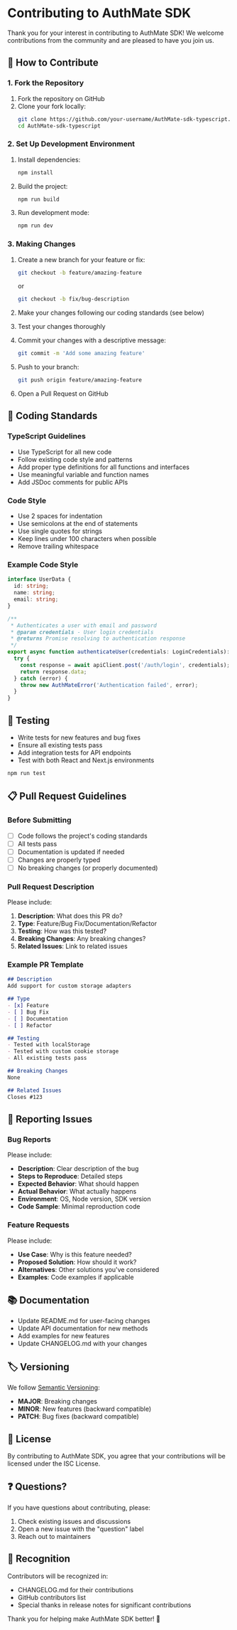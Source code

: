 # Contributing to AuthMate SDK

Thank you for your interest in contributing to AuthMate SDK! We welcome contributions from the community and are pleased to have you join us.

## 🤝 How to Contribute

### 1. Fork the Repository

1. Fork the repository on GitHub
2. Clone your fork locally:
   ```bash
   git clone https://github.com/your-username/AuthMate-sdk-typescript.git
   cd AuthMate-sdk-typescript
   ```

### 2. Set Up Development Environment

1. Install dependencies:
   ```bash
   npm install
   ```

2. Build the project:
   ```bash
   npm run build
   ```

3. Run development mode:
   ```bash
   npm run dev
   ```

### 3. Making Changes

1. Create a new branch for your feature or fix:
   ```bash
   git checkout -b feature/amazing-feature
   ```
   or
   ```bash
   git checkout -b fix/bug-description
   ```

2. Make your changes following our coding standards (see below)

3. Test your changes thoroughly

4. Commit your changes with a descriptive message:
   ```bash
   git commit -m 'Add some amazing feature'
   ```

5. Push to your branch:
   ```bash
   git push origin feature/amazing-feature
   ```

6. Open a Pull Request on GitHub

## 📝 Coding Standards

### TypeScript Guidelines

- Use TypeScript for all new code
- Follow existing code style and patterns
- Add proper type definitions for all functions and interfaces
- Use meaningful variable and function names
- Add JSDoc comments for public APIs

### Code Style

- Use 2 spaces for indentation
- Use semicolons at the end of statements
- Use single quotes for strings
- Keep lines under 100 characters when possible
- Remove trailing whitespace

### Example Code Style

```typescript
interface UserData {
  id: string;
  name: string;
  email: string;
}

/**
 * Authenticates a user with email and password
 * @param credentials - User login credentials
 * @returns Promise resolving to authentication response
 */
export async function authenticateUser(credentials: LoginCredentials): Promise<AuthResponse> {
  try {
    const response = await apiClient.post('/auth/login', credentials);
    return response.data;
  } catch (error) {
    throw new AuthMateError('Authentication failed', error);
  }
}
```

## 🧪 Testing

- Write tests for new features and bug fixes
- Ensure all existing tests pass
- Add integration tests for API endpoints
- Test with both React and Next.js environments

```bash
npm run test
```

## 📋 Pull Request Guidelines

### Before Submitting

- [ ] Code follows the project's coding standards
- [ ] All tests pass
- [ ] Documentation is updated if needed
- [ ] Changes are properly typed
- [ ] No breaking changes (or properly documented)

### Pull Request Description

Please include:

1. **Description**: What does this PR do?
2. **Type**: Feature/Bug Fix/Documentation/Refactor
3. **Testing**: How was this tested?
4. **Breaking Changes**: Any breaking changes?
5. **Related Issues**: Link to related issues

### Example PR Template

```markdown
## Description
Add support for custom storage adapters

## Type
- [x] Feature
- [ ] Bug Fix
- [ ] Documentation
- [ ] Refactor

## Testing
- Tested with localStorage
- Tested with custom cookie storage
- All existing tests pass

## Breaking Changes
None

## Related Issues
Closes #123
```

## 🐛 Reporting Issues

### Bug Reports

Please include:

- **Description**: Clear description of the bug
- **Steps to Reproduce**: Detailed steps
- **Expected Behavior**: What should happen
- **Actual Behavior**: What actually happens
- **Environment**: OS, Node version, SDK version
- **Code Sample**: Minimal reproduction code

### Feature Requests

Please include:

- **Use Case**: Why is this feature needed?
- **Proposed Solution**: How should it work?
- **Alternatives**: Other solutions you've considered
- **Examples**: Code examples if applicable

## 📚 Documentation

- Update README.md for user-facing changes
- Update API documentation for new methods
- Add examples for new features
- Update CHANGELOG.md with your changes

## 🏷️ Versioning

We follow [Semantic Versioning](https://semver.org/):

- **MAJOR**: Breaking changes
- **MINOR**: New features (backward compatible)
- **PATCH**: Bug fixes (backward compatible)

## 📄 License

By contributing to AuthMate SDK, you agree that your contributions will be licensed under the ISC License.

## ❓ Questions?

If you have questions about contributing, please:

1. Check existing issues and discussions
2. Open a new issue with the "question" label
3. Reach out to maintainers

## 🎉 Recognition

Contributors will be recognized in:

- CHANGELOG.md for their contributions
- GitHub contributors list
- Special thanks in release notes for significant contributions

Thank you for helping make AuthMate SDK better! 🚀
